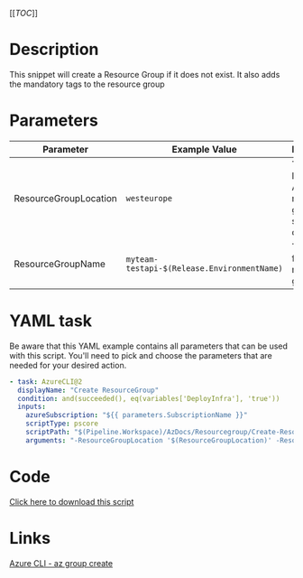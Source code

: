 [[_TOC_]]

# Description

This snippet will create a Resource Group if it does not exist. It also adds the mandatory tags to the resource group

# Parameters

| Parameter             | Example Value                               | Description                                                |
| --------------------- | ------------------------------------------- | ---------------------------------------------------------- |
| ResourceGroupLocation | `westeurope`                                | The location in Azure the resource group should be created |
| ResourceGroupName     | `myteam-testapi-$(Release.EnvironmentName)` | The name for the resource group                            |

# YAML task

Be aware that this YAML example contains all parameters that can be used with this script. You'll need to pick and choose the parameters that are needed for your desired action.

```yaml
- task: AzureCLI@2
  displayName: "Create ResourceGroup"
  condition: and(succeeded(), eq(variables['DeployInfra'], 'true'))
  inputs:
    azureSubscription: "${{ parameters.SubscriptionName }}"
    scriptType: pscore
    scriptPath: "$(Pipeline.Workspace)/AzDocs/Resourcegroup/Create-ResourceGroup.ps1"
    arguments: "-ResourceGroupLocation '$(ResourceGroupLocation)' -ResourceGroupName '$(ResourceGroupName)' -ResourceTags $(ResourceTags)"
```

# Code

[Click here to download this script](../../../../src/Resourcegroup/Create-ResourceGroup.ps1)

# Links

[Azure CLI - az group create](https://docs.microsoft.com/en-us/cli/azure/group?view=azure-cli-latest#az-group-create)
